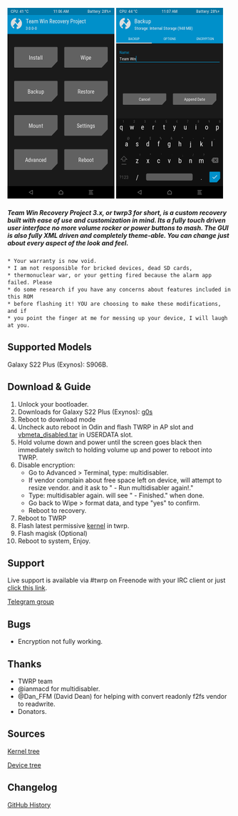 ![](docs/images/twrp-home.png)
![](docs/images/twrp-backup.png)

##### Team Win Recovery Project 3.x, or twrp3 for short, is a custom recovery built with ease of use and customization in mind. Its a fully touch driven user interface no more volume rocker or power buttons to mash. The GUI is also fully XML driven and completely theme-able. You can change just about every aspect of the look and feel.

    * Your warranty is now void.
    * I am not responsible for bricked devices, dead SD cards,
    * thermonuclear war, or your getting fired because the alarm app failed. Please
    * do some research if you have any concerns about features included in this ROM
    * before flashing it! YOU are choosing to make these modifications, and if
    * you point the finger at me for messing up your device, I will laugh at you.

Supported Models
-------------
Galaxy S22 Plus (Exynos): S906B.

Download & Guide
-------------
                
1. Unlock your bootloader.
2. Downloads for Galaxy S22 Plus (Exynos): [g0s](https://www.androidfilehost.com/?w=files&flid=334571)
3. Reboot to download mode
4. Uncheck auto reboot in Odin and flash TWRP in AP slot and [vbmeta_disabled.tar](https://github.com/afaneh92/android_device_samsung_g0s/raw/github.io/docs/vbmeta_disabled.tar) in USERDATA slot.
5. Hold volume down and power until the screen goes black then immediately switch to holding volume up and power to reboot into TWRP.
6. Disable encryption:
    - Go to Advanced > Terminal, type: multidisabler.​
    - If vendor complain about free space left on device, will attempt to resize vendor. and it ask to " - Run multidisabler again!."​
    - Type: multidisabler again. will see " - Finished." when done.​
    - Go back to Wipe > format data, and type "yes" to confirm.​
    - Reboot to recovery.​
7. Reboot to TWRP
8. Flash latest permissive [kernel](https://www.androidfilehost.com/?w=files&flid=334572) in twrp.
9. Flash magisk (Optional)
10. Reboot to system, Enjoy.
                
Support
-------------
Live support is available via #twrp on Freenode with your IRC client or just [click this link](http://webchat.freenode.net/?channels=twrp).

[Telegram group](https://t.me/+Vnl6QSa5Ru84OTM8)

Bugs
-------------
- Encryption not fully working.
     

Thanks
-------------
* TWRP team
* @ianmacd for multidisabler.
* @Dan_FFM (David Dean) for helping with convert readonly f2fs vendor to readwrite.
* Donators.

Sources
-------------
[Kernel tree](https://github.com/afaneh92/android_kernel_samsung_exynos2200)

[Device tree](https://github.com/afaneh92/android_device_samsung_g0s)

Changelog
-------------
[GitHub History](https://github.com/afaneh92/android_device_samsung_g0s/commits/android-12.1)
